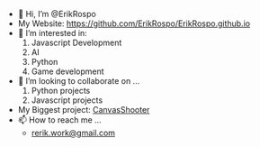 - 👋 Hi, I’m @ErikRospo
- My Website: https://github.com/ErikRospo/ErikRospo.github.io
- 👀 I’m interested in:  
  1. Javascript Development
  2. AI
  3. Python
  4. Game development
- 💞️ I’m looking to collaborate on ...
  1. Python projects
  2. Javascript projects
- My Biggest project: [CanvasShooter](https://github.com/ErikRospo/CanvasShooter)
- 📫 How to reach me ...
  - rerik.work@gmail.com
<!---
ErikRospo/ErikRospo is a ✨ special ✨ repository because its `README.md` (this file) appears on your GitHub profile.
You can click the Preview link to take a look at your changes.
--->
